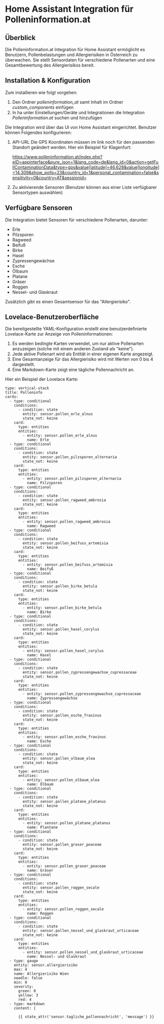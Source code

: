 # Home Assistant Integration für Polleninformation.at

## Überblick
Die Polleninformation.at Integration für Home Assistant ermöglicht es Benutzern, Pollenbelastungen und Allergierisiken in Österreich zu überwachen. Sie stellt Sensordaten für verschiedene Pollenarten und eine Gesamtbewertung des Allergierisikos bereit.

## Installation & Konfiguration

Zum installieren wie folgt vorgehen:

1. Den Ordner *polleninformation_at* samt Inhalt im Ordner *custom_components* einfügen
2. In ha unter Einstellungen/Geräte und Integrationen die Integration *Polleninformation.at* suchen und hinzufügen

Die Integration wird über das UI von Home Assistant eingerichtet. Benutzer können Folgendes konfigurieren:

1. API-URL
   Die GPS Koordinaten müssen im link noch für den passenden Standort geändert werden. Hier ein Beispiel für Klagenfurt:

   https://www.polleninformation.at/index.php?eID=appinterface&pure_json=1&lang_code=de&lang_id=0&action=getFullContaminationData&type=gps&value[latitude]=46.628&value[longitude]=14.309&show_polls=23&country_id=1&personal_contamination=false&sensitivity=0&country=AT&sessionid=

2. Zu aktivierende Sensoren (Benutzer können aus einer Liste verfügbarer Sensortypen auswählen)

## Verfügbare Sensoren
Die Integration bietet Sensoren für verschiedene Pollenarten, darunter:

- Erle
- Pilzsporen
- Ragweed
- Beifuß
- Birke
- Hasel
- Zypressengewächse
- Esche
- Ölbaum
- Platane
- Gräser
- Roggen
- Nessel- und Glaskraut

Zusätzlich gibt es einen Gesamtsensor für das "Allergierisiko".

## Lovelace-Benutzeroberfläche
Die bereitgestellte YAML-Konfiguration erstellt eine benutzerdefinierte Lovelace-Karte zur Anzeige von Polleninformationen:

1. Es werden bedingte Karten verwendet, um nur aktive Pollenarten anzuzeigen (solche mit einem anderen Zustand als "keine").
2. Jede aktive Pollenart wird als Entität in einer eigenen Karte angezeigt.
3. Eine Gesamtanzeige für das Allergierisiko wird mit Werten von 0 bis 4 dargestellt.
4. Eine Markdown-Karte zeigt eine tägliche Pollennachricht an.

Hier ein Beispiel der Lovelace Karte:

```
type: vertical-stack
title: Polleninfo
cards:
  - type: conditional
    conditions:
      - condition: state
        entity: sensor.pollen_erle_alnus
        state_not: keine
    card:
      type: entities
      entities:
        - entity: sensor.pollen_erle_alnus
          name: Erle
  - type: conditional
    conditions:
      - condition: state
        entity: sensor.pollen_pilzsporen_alternaria
        state_not: keine
    card:
      type: entities
      entities:
        - entity: sensor.pollen_pilzsporen_alternaria
          name: Pilzsporen
  - type: conditional
    conditions:
      - condition: state
        entity: sensor.pollen_ragweed_ambrosia
        state_not: keine
    card:
      type: entities
      entities:
        - entity: sensor.pollen_ragweed_ambrosia
          name: Ragweed
  - type: conditional
    conditions:
      - condition: state
        entity: sensor.pollen_beifuss_artemisia
        state_not: keine
    card:
      type: entities
      entities:
        - entity: sensor.pollen_beifuss_artemisia
          name: Beifuß
  - type: conditional
    conditions:
      - condition: state
        entity: sensor.pollen_birke_betula
        state_not: keine
    card:
      type: entities
      entities:
        - entity: sensor.pollen_birke_betula
          name: Birke
  - type: conditional
    conditions:
      - condition: state
        entity: sensor.pollen_hasel_corylus
        state_not: keine
    card:
      type: entities
      entities:
        - entity: sensor.pollen_hasel_corylus
          name: Hasel
  - type: conditional
    conditions:
      - condition: state
        entity: sensor.pollen_zypressengewachse_cupressaceae
        state_not: keine
    card:
      type: entities
      entities:
        - entity: sensor.pollen_zypressengewachse_cupressaceae
          name: Zypressengewächse
  - type: conditional
    conditions:
      - condition: state
        entity: sensor.pollen_esche_fraxinus
        state_not: keine
    card:
      type: entities
      entities:
        - entity: sensor.pollen_esche_fraxinus
          name: Esche
  - type: conditional
    conditions:
      - condition: state
        entity: sensor.pollen_olbaum_olea
        state_not: keine
    card:
      type: entities
      entities:
        - entity: sensor.pollen_olbaum_olea
          name: Ölbaum
  - type: conditional
    conditions:
      - condition: state
        entity: sensor.pollen_platane_platanus
        state_not: keine
    card:
      type: entities
      entities:
        - entity: sensor.pollen_platane_platanus
          name: Plantane
  - type: conditional
    conditions:
      - condition: state
        entity: sensor.pollen_graser_poaceae
        state_not: keine
    card:
      type: entities
      entities:
        - entity: sensor.pollen_graser_poaceae
          name: Gräser
  - type: conditional
    conditions:
      - condition: state
        entity: sensor.pollen_roggen_secale
        state_not: keine
    card:
      type: entities
      entities:
        - entity: sensor.pollen_roggen_secale
          name: Roggen
  - type: conditional
    conditions:
      - condition: state
        entity: sensor.pollen_nessel_und_glaskraut_urticaceae
        state_not: keine
    card:
      type: entities
      entities:
        - entity: sensor.pollen_nessel_und_glaskraut_urticaceae
          name: Nessel- und Glaskraut
  - type: gauge
    entity: sensor.allergierisiko
    max: 4
    name: Allergierisiko Wien
    needle: false
    min: 0
    severity:
      green: 0
      yellow: 3
      red: 4
  - type: markdown
    content: |

      {{ state_attr('sensor.tagliche_pollennachricht', 'message') }}
```

